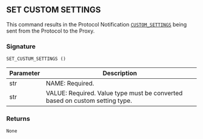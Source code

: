 ## SET CUSTOM SETTINGS

This command results in the Protocol Notification [`CUSTOM_SETTINGS`][1] being sent from the Protocol to the Proxy.


### Signature

`SET_CUSTUM_SETTINGS ()`


| Parameter | Description |
| --- | --- |
| str | NAME: Required. |
| str | VALUE: Required. Value type must be converted based on custom setting type. |


### Returns

`None`



[1]:	https://control4.github.io/docs-driverworks-proxyprotocol/#custom-settings